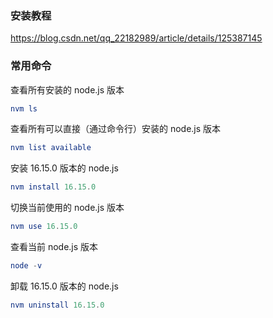 ### 安装教程

https://blog.csdn.net/qq_22182989/article/details/125387145



### 常用命令

查看所有安装的 node.js 版本

```elm
nvm ls
```

查看所有可以直接（通过命令行）安装的 node.js 版本

```elm
nvm list available
```

安装 16.15.0 版本的 node.js

```elm
nvm install 16.15.0
```

切换当前使用的 node.js 版本

```elm
nvm use 16.15.0
```

查看当前 node.js 版本

```elm
node -v
```

 卸载 16.15.0 版本的 node.js

```elm
nvm uninstall 16.15.0
```



